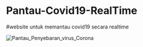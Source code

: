 # Pantau-Covid19-RealTime
#website untuk memantau covid19 secara realtime

![Pantau_Penyebaran_virus_Corona](https://user-images.githubusercontent.com/49296863/85652304-9194ee00-b6d4-11ea-86e1-c588317e6067.png)
